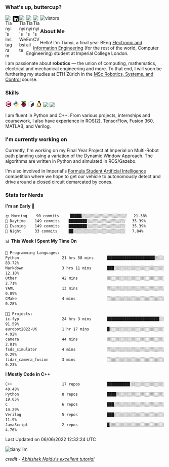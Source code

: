 ### What's up, buttercup?
<a href="https://www.instagram.com/stratosphere._/">
  <img align="left" alt="Tianyi's Instagram" width="22px" src="https://raw.githubusercontent.com/simple-icons/simple-icons/develop/icons/instagram.svg" />
</a>
<a href="https://www.linkedin.com/in/tianyilim/">
  <img align="left" alt="Tianyi's LinkedIn" width="22px" src="https://raw.githubusercontent.com/simple-icons/simple-icons/develop/icons/linkedin.svg" />
</a>
<a href="https://tianyilim.github.io/">
  <img align="left" alt="Tianyi's Website" width="22px" src="https://raw.githubusercontent.com/simple-icons/simple-icons/develop/icons/internetexplorer.svg" />
</a>
<a href="0.tianyi.lim@gmail.com">
  <img align="left" alt="Tianyi's Email" width="22px" src="https://raw.githubusercontent.com/simple-icons/simple-icons/develop/icons/gmail.svg" />
</a>
<a href="https://tianyilim.github.io/assets/TianyiLim_CV.pdf">
  <img align="left" alt="Tianyi's CV" width="22px" src="https://raw.githubusercontent.com/simple-icons/simple-icons/develop/icons/adobeacrobatreader.svg" />
</a>

![vistors](https://visitor-badge.glitch.me/badge?page_id=tianyilim.tianyilim)

### About Me
Hello! I'm Tianyi, a final year BEng [Electronic and Information Engineering](https://www.imperial.ac.uk/electrical-engineering/study/undergraduate/electronic-and-information-engineering/) (for the rest of the world, Computer Engineering) student at Imperial College London.

I am passionate about **robotics** &mdash; the union of computing, mathematics, electrical and mechanical engineering and more. To that end, I will soon be furthering my studies at ETH Zürich in the [MSc Robotics, Systems, and Control](https://master-robotics.ethz.ch/) course.

### Skills
<code><img height="20" src="https://raw.githubusercontent.com/devicons/devicon/master/icons/cplusplus/cplusplus-original.svg"></code>
<code><img height="20" src="https://raw.githubusercontent.com/devicons/devicon/master/icons/python/python-original.svg"></code>
<code><img height="20" src="https://raw.githubusercontent.com/devicons/devicon/master/icons/raspberrypi/raspberrypi-original.svg"></code>
<code><img height="20" src="https://raw.githubusercontent.com/devicons/devicon/master/icons/bash/bash-original.svg"></code>
<code><img height="20" src="https://raw.githubusercontent.com/devicons/devicon/master/icons/linux/linux-original.svg"></code>
<code><img height="20" src="https://upload.wikimedia.org/wikipedia/commons/1/15/Robot_Operating_System_logo.svg"></code>
<code><img height="20" src="http://classic.gazebosim.org/assets/logos/gazebo_icon_pos-76b768ca51b0c24a5e5ddeb5a844baf3a3efc83e42affae355ed6ce9326707e4.svg"></code>

I am fluent in Python and C++. From various projects, internships and coursework, I also have experience in ROS(2), TensorFlow, Fusion 360, MATLAB, and Verilog.

### I'm currently working on
Currently, I'm working on my Final Year Project at Imperial on Multi-Robot path planning using a variation of the Dynamic Window Approach. The algorithms are written in Python and simulated in ROS/Gazebo.

I'm also involved in Imperial's [Formula Student Artificial Intelligence](https://www.imeche.org/events/formula-student/team-information/fs-ai) competition where we hope to get our vehicle to autonomously detect and drive around a closed circuit demarcated by cones.

### Stats for Nerds
<!--START_SECTION:waka-->
**I'm an Early 🐤** 

```text
🌞 Morning    90 commits     █████░░░░░░░░░░░░░░░░░░░░   21.38% 
🌆 Daytime    149 commits    ████████░░░░░░░░░░░░░░░░░   35.39% 
🌃 Evening    149 commits    ████████░░░░░░░░░░░░░░░░░   35.39% 
🌙 Night      33 commits     ██░░░░░░░░░░░░░░░░░░░░░░░   7.84%

```


📊 **This Week I Spent My Time On** 

```text
💬 Programming Languages: 
Python                   21 hrs 58 mins      █████████████████████░░░░   83.72% 
Markdown                 3 hrs 11 mins       ███░░░░░░░░░░░░░░░░░░░░░░   12.18% 
Other                    42 mins             ░░░░░░░░░░░░░░░░░░░░░░░░░   2.71% 
YAML                     13 mins             ░░░░░░░░░░░░░░░░░░░░░░░░░   0.89% 
CMake                    4 mins              ░░░░░░░░░░░░░░░░░░░░░░░░░   0.28%

🐱‍💻 Projects: 
ic-fyp                   24 hrs 3 mins       ███████████████████████░░   91.59% 
eurobot2022-UK           1 hr 17 mins        █░░░░░░░░░░░░░░░░░░░░░░░░   4.92% 
camera                   44 mins             ░░░░░░░░░░░░░░░░░░░░░░░░░   2.81% 
fsds_simulator           4 mins              ░░░░░░░░░░░░░░░░░░░░░░░░░   0.29% 
lidar_camera_fusion      3 mins              ░░░░░░░░░░░░░░░░░░░░░░░░░   0.23%

```

**I Mostly Code in C++** 

```text
C++                      17 repos            ██████████░░░░░░░░░░░░░░░   40.48% 
Python                   8 repos             ████░░░░░░░░░░░░░░░░░░░░░   19.05% 
C                        6 repos             ███░░░░░░░░░░░░░░░░░░░░░░   14.29% 
Verilog                  5 repos             ███░░░░░░░░░░░░░░░░░░░░░░   11.9% 
JavaScript               2 repos             █░░░░░░░░░░░░░░░░░░░░░░░░   4.76%

```



 Last Updated on 06/06/2022 12:32:24 UTC
<!--END_SECTION:waka-->
<p align="left"> <img src="https://github-readme-stats.vercel.app/api?username=tianyilim&show_icons=true&theme=gotham" alt="tianyilim" />

*credit - [Abhishek Naidu's excellent tutorial](https://github.com/abhisheknaiidu)*
